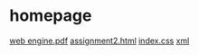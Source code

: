 # homepage
[web engine.pdf](https://github.com/haseebkhan110201/homepage/blob/f9c64b1c2dba0dfba958e83436e521d278fe75c8/web%20engine.pdf)
[assignment2.html](https://github.com/haseebkhan110201/homepage/blob/6bad1a8161f84cb777045e8e504e275bb585bc0a/assignment2.html)
[index.css](https://github.com/haseebkhan110201/homepage/blob/15cdb03af1fea72286b0a0015516f93ed3241c87/index.css)
[xml](https://github.com/haseebkhan110201/homepage/blob/41f267a978de1adbaaf164ccfb5a36390ad7d98e/XML%20Assignment%20-%20Haseeb.pdf)

